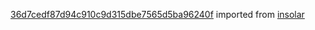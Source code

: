 [36d7cedf87d94c910c9d315dbe7565d5ba96240f](https://github.com/insolar/insolar/commit/36d7cedf87d94c910c9d315dbe7565d5ba96240f) imported from [insolar](https://github.com/insolar/insolar)
